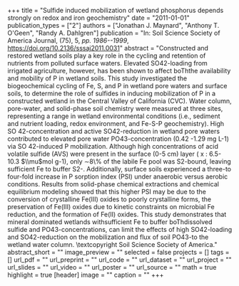 +++
title = "Sulfide induced mobilization of wetland phosphorus depends strongly on redox and iron geochemistry"
date = "2011-01-01"
publication_types = ["2"]
authors = ["Jonathan J. Maynard", "Anthony T. O'Geen", "Randy A. Dahlgren"]
publication = "In: Soil Science Society of America Journal, (75), 5, _pp. 1986--1999_, https://doi.org/10.2136/sssaj2011.0031"
abstract = "Constructed and restored wetland soils play a key role in the cycling and retention of nutrients from polluted surface waters. Elevated SO42-loading from irrigated agriculture, however, has been shown to affect boThthe availability and mobility of P in wetland soils. This study investigated the biogeochemical cycling of Fe, S, and P in wetland pore waters and surface soils, to determine the role of sulfides in inducing mobilization of P in a constructed wetland in the Central Valley of California (CVC). Water column, pore-water, and solid-phase soil chemistry were measured at three sites, representing a range in wetland environmental conditions (i.e., sediment and nutrient loading, redox environment, and Fe-S-P geochemistry). High SO 42-concentration and active SO42-reduction in wetland pore waters contributed to elevated pore water PO43-concentration (0.42 -1.29 mg L-1) via SO 42-induced P mobilization. Although high concentrations of acid volatile sulfide (AVS) were present in the surface (0-5 cm) layer ( x : 6.5-10.3 $\\mu$mol g-1), only ∼8\\% of the labile Fe pool was S2-bound, leaving sufficient Fe to buffer S2-. Additionally, surface soils experienced a three-to four-fold increase in P sorption index (PSI) under anaerobic versus aerobic conditions. Results from solid-phase chemical extractions and chemical equilibrium modeling showed that this higher PSI may be due to the conversion of crystalline Fe(III) oxides to poorly crystalline forms, the preservation of Fe(III) oxides due to kinetic constraints on microbial Fe reduction, and the formation of Fe(II) oxides. This study demonstrates that mineral dominated wetlands withsufficient Fe to buffer boThdissolved sulfide and PO43-concentrations, can limit the effects of high SO42-loading and SO42-reduction on the mobilization and flux of soil PO43-to the wetland water column. \\textcopyright Soil Science Society of America."
abstract_short = ""
image_preview = ""
selected = false
projects = []
tags = []
url_pdf = ""
url_preprint = ""
url_code = ""
url_dataset = ""
url_project = ""
url_slides = ""
url_video = ""
url_poster = ""
url_source = ""
math = true
highlight = true
[header]
image = ""
caption = ""
+++
